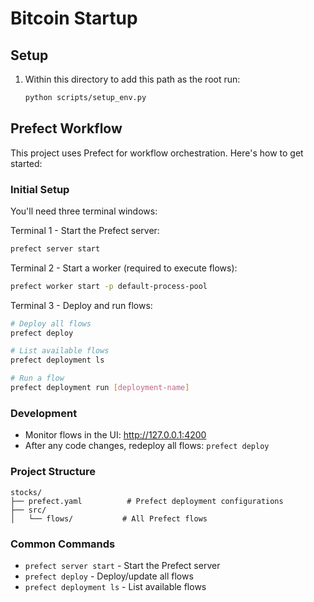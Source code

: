 # Bitcoin Startup

## Setup
1. Within this directory to add this path as the root run:
   ```bash
   python scripts/setup_env.py
   ```

## Prefect Workflow
This project uses Prefect for workflow orchestration. Here's how to get started:

### Initial Setup
You'll need three terminal windows:

Terminal 1 - Start the Prefect server:
```bash
prefect server start
```

Terminal 2 - Start a worker (required to execute flows):
```bash
prefect worker start -p default-process-pool
```

Terminal 3 - Deploy and run flows:
```bash
# Deploy all flows
prefect deploy

# List available flows
prefect deployment ls

# Run a flow
prefect deployment run [deployment-name]
```

### Development
- Monitor flows in the UI: http://127.0.0.1:4200
- After any code changes, redeploy all flows: `prefect deploy`

### Project Structure
```
stocks/
├── prefect.yaml          # Prefect deployment configurations
├── src/
│   └── flows/           # All Prefect flows
```

### Common Commands
- `prefect server start` - Start the Prefect server
- `prefect deploy` - Deploy/update all flows
- `prefect deployment ls` - List available flows